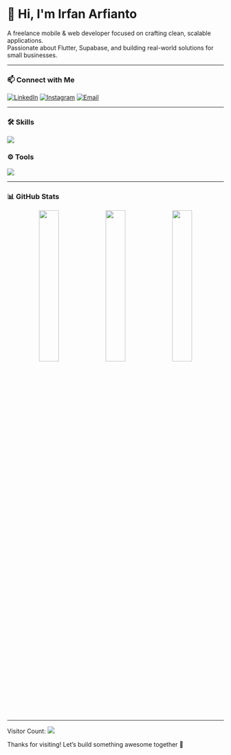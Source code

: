 # 👋 Hi, I'm Irfan Arfianto

A freelance mobile & web developer focused on crafting clean, scalable applications.  
Passionate about Flutter, Supabase, and building real-world solutions for small businesses.

---

### 📫 Connect with Me
[![LinkedIn](https://img.shields.io/badge/-LinkedIn-0077B5?style=plastic)](https://linkedin.com/in/irfanarfianto11)
[![Instagram](https://img.shields.io/badge/-Instagram-E4405F?style=plastic)](https://instagram.com/irfanarfiantoo)
[![Email](https://img.shields.io/badge/-Email-EA4335?style=plastic)](mailto:irfanarfianto92@gmail.com)

---

### 🛠️ Skills
<img src="https://skillicons.dev/icons?i=flutter,dart,laravel,php,javascript,webpack,pwa,tailwind,mysql,postgres,supabase,firebase&perline=10" />

### ⚙️ Tools
<img src="https://skillicons.dev/icons?i=vscode,androidstudio,postman,git,github,vercel,netlify&perline=8" />

---

### 📊 GitHub Stats
<p align="center">
  <img width="30%" src="https://github-readme-stats.vercel.app/api?username=irfanarfianto&show_icons=true&theme=radical" />
  <img width="30%" src="https://github-readme-streak-stats.herokuapp.com/?user=irfanarfianto&theme=radical" />
  <img width="30%" src="https://github-readme-stats.vercel.app/api/top-langs/?username=irfanarfianto&layout=compact&theme=radical" />
</p>

---

Visitor Count: <img src="https://profile-counter.glitch.me/irfanarfianto/count.svg" />

Thanks for visiting! Let’s build something awesome together 🚀
